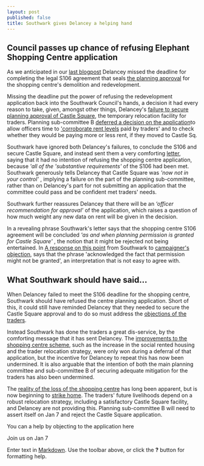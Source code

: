 ```yaml
---
layout: post
published: false
title: Southwark gives Delancey a helping hand
---
```

## Council passes up chance of refusing Elephant Shopping Centre application

As we anticipated in our [last blogpost](http://35percent.org/2018-12-16-mayor-approves-shopping-centre/) Delancey missed the deadline for completing the legal S106 agreement that seals [the planning approval](http://35percent.org/2018-07-09-delancey/) for the shopping centre's demolition and redevelopment.

Missing the deadline put the power of refusing the redevelopment application back into the Southwark Council's hands, a decision it had every reason to take, given, amongst other things, Delancey's [failure to secure planning approval of Castle Square](http://35percent.org/2018-12-16-mayor-approves-shopping-centre/), the temporary relocation facility for traders.  Planning sub-committee B [deferred a decision on the  application](http://35percent.org/2018-12-16-mayor-approves-shopping-centre/)to allow officers time to ['corroborate rent levels](http://planbuild.southwark.gov.uk/documents/?GetDocument=%7b%7b%7b!12dhIwvd2JFDUQgBXBnMXA%3d%3d!%7d%7d%7d) paid by traders' and to check whether they would be paying more or less rent, if they moved to Castle Sq.

Southwark have ignored both Delancey's failures, to conclude the S106 and secure Castle Square, and instead sent them a very comforting [letter](https://twitter.com/35percent_EAN/status/1074272767074291712), saying that it had no intention of refusing the shopping centre application, because _'all of the 'substantive requirements'_ of the S106 had been met.  Southwark generously tells Delancey that Castle Square  was _'now not in your control'_ , implying a failure on the part of the planning sub-committee, rather than on Delancey's part for not submitting an application that the committee could pass and be confident met traders' needs. 

Southwark further reassures Delancey that there will be an _‘officer recommendation for approval’_ of the application, which raises a question of how much weight any new data on rent will be given in the decision.

In a revealing phrase Southwark's letter says that the shopping centre S106 agreement will be concluded _'as and when planning permission is granted for Castle Square'_ , the notion that it might be rejected not being entertained.  In [A response on this point](https://docdro.id/t6AVbTv) from Southwark to [campaigner's objection](https://docdro.id/OAz3IlX), says that the phrase 'acknowledged the fact that permission might not be granted', an interpretation that is not easy to agree with.

## What Southwark should have said...

When Delancey failed to meet the S106 deadline for the shopping centre, Southwark should have refused the centre planning application. Short of this, it could still  have reminded Delancey that they needed to secure the Castle Square approval and to do so must address the [objections of the traders](https://www.docdroid.net/cJY7s28/latin-obj.pdf).

Instead Southwark has done the traders a great dis-service, by the comforting message that it has sent Delancey. The [improvements to the shopping centre scheme](https://docdro.id/I8Egaq5), such as the increase in the social rented housing and the trader relocation strategy, were only won during a deferral of that application, but the incentive for Delancey to repeat this has now been undermined.  It is also arguable that the intention of both the main planning committee and sub-committee B of securing adequate mitigation for the traders has also been undermined.

The [reality of the loss of the shopping centre](https://london.eater.com/2018/12/13/18139283/elephant-and-castle-shopping-centre-demolition-sadiq-khan) has long been apparent, but is now beginning to [strike home](https://novaramedia.com/2018/12/19/latin-venues-forced-out-to-make-way-for-elephant-and-castle-redevelopment/). The traders' future livelihoods depend on a robust relocation strategy, including a satisfactory Castle Square facility, and Delancey are not providing this.  Planning sub-committee B will need to assert itself on Jan 7 and reject the Castle Square application.

You can a help by objecting to the application here

Join us on Jan 7 

Enter text in [Markdown](http://daringfireball.net/projects/markdown/). Use the toolbar above, or click the **?** button for formatting help.
